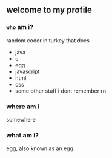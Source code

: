 ## welcome to my profile

### `who` am **i**?
random coder in turkey that does
- java
- c
- egg
- javascript
- html
- css
- some other stuff i dont remember rn

### where am i
somewhere

### what am i?
egg, also known as an egg
